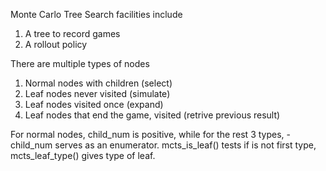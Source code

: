 Monte Carlo Tree Search facilities include
1. A tree to record games
2. A rollout policy

There are multiple types of nodes
1. Normal nodes with children (select)
2. Leaf nodes never visited (simulate)
3. Leaf nodes visited once (expand)
4. Leaf nodes that end the game, visited (retrive previous result)

For normal nodes, child_num is positive, while for the rest 3 types, -child_num serves as an enumerator.
mcts_is_leaf() tests if is not first type, mcts_leaf_type() gives type of leaf.
